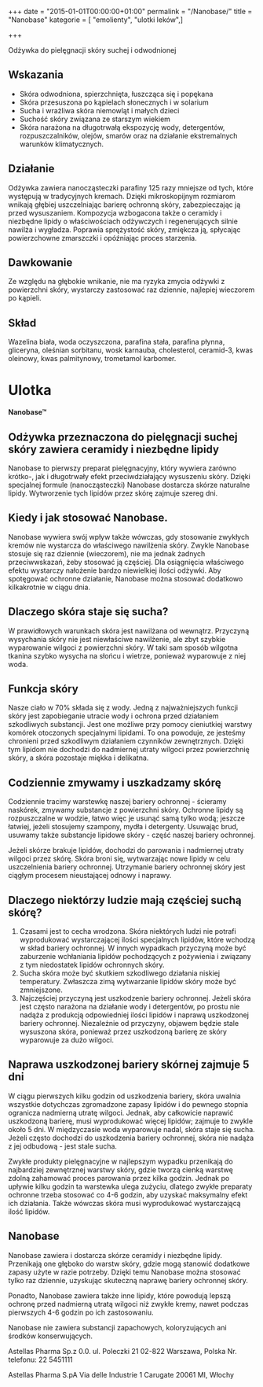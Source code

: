 +++
date = "2015-01-01T00:00:00+01:00"
permalink = "/Nanobase/"
title = "Nanobase"
kategorie = [ "emolienty", "ulotki leków",]

+++

Odżywka do pielęgnacji skóry suchej i odwodnionej

Wskazania
---------

-   Skóra odwodniona, spierzchnięta, łuszcząca się i popękana
-   Skóra przesuszona po kąpielach słonecznych i w solarium
-   Sucha i wrażliwa skóra niemowląt i małych dzieci
-   Suchość skóry związana ze starszym wiekiem
-   Skóra narażona na długotrwałą ekspozycję wody, detergentów, rozpuszczalników, olejów, smarów oraz na działanie ekstremalnych warunków klimatycznych.

Działanie
---------

Odżywka zawiera nanocząsteczki parafiny 125 razy mniejsze od tych, które występują w tradycyjnych kremach. Dzięki mikroskopijnym rozmiarom wnikają głębiej uszczelniając barierę ochronną skóry, zabezpieczając ją przed wysuszaniem. Kompozycja wzbogacona także o ceramidy i niezbędne lipidy o właściwościach odżywczych i regenerujących silnie nawilża i wygładza. Poprawia sprężystość skóry, zmiękcza ją, spłycając powierzchowne zmarszczki i opóźniając proces starzenia.

Dawkowanie
----------

Ze względu na głębokie wnikanie, nie ma ryzyka zmycia odżywki z powierzchni skóry, wystarczy zastosować raz dziennie, najlepiej wieczorem po kąpieli.

Skład
-----

Wazelina biała, woda oczyszczona, parafina stała, parafina płynna, gliceryna, oleśnian sorbitanu, wosk karnauba, cholesterol, ceramid-3, kwas oleinowy, kwas palmitynowy, trometamol karbomer.

Ulotka
======

**Nanobase™**

Odżywka przeznaczona do pielęgnacji suchej skóry zawiera ceramidy i niezbędne lipidy
------------------------------------------------------------------------------------

Nanobase to pierwszy preparat pielęgnacyjny, który wywiera zarówno krótko-, jak i długotrwały efekt przeciwdziałający wysuszeniu skóry. Dzięki specjalnej formule (nanocząsteczki) Nanobase dostarcza skórze naturalne lipidy. Wytworzenie tych lipidów przez skórę zajmuje szereg dni.

Kiedy i jak stosować Nanobase.
------------------------------

Nanobase wywiera swój wpływ także wówczas, gdy stosowanie zwykłych kremów nie wystarcza do właściwego nawilżenia skóry. Zwykle Nanobase stosuje się raz dziennie (wieczorem), nie ma jednak żadnych przeciwwskazań, żeby stosować ją częściej. Dla osiągnięcia właściwego efektu wystarczy nałożenie bardzo niewielkiej ilości odżywki. Aby spotęgować ochronne działanie, Nanobase można stosować dodatkowo kilkakrotnie w ciągu dnia.

Dlaczego skóra staje się sucha?
-------------------------------

W prawidłowych warunkach skóra jest nawilżana od wewnątrz. Przyczyną wysychania skóry nie jest niewłaściwe nawilżenie, ale zbyt szybkie wyparowanie wilgoci z powierzchni skóry. W taki sam sposób wilgotna tkanina szybko wysycha na słońcu i wietrze, ponieważ wyparowuje z niej woda.

Funkcja skóry
-------------

Nasze ciało w 70% składa się z wody. Jedną z najważniejszych funkcji skóry jest zapobieganie utracie wody i ochrona przed działaniem szkodliwych substancji. Jest one możliwe przy pomocy cieniutkiej warstwy komórek otoczonych specjalnymi lipidami. To ona powoduje, ze jesteśmy chronieni przed szkodliwym działaniem czynników zewnętrznych. Dzięki tym lipidom nie dochodzi do nadmiernej utraty wilgoci przez powierzchnię skóry, a skóra pozostaje miękka i delikatna.

Codziennie zmywamy i uszkadzamy skórę
-------------------------------------

Codziennie tracimy warstewkę naszej bariery ochronnej - ścieramy naskórek, zmywamy substancje z powierzchni skóry. Ochronne lipidy są rozpuszczalne w wodzie, łatwo więc je usunąć samą tylko wodą; jeszcze łatwiej, jeżeli stosujemy szampony, mydła i detergenty. Usuwając brud, usuwamy także substancje lipidowe skóry - część naszej bariery ochronnej.

Jeżeli skórze brakuje lipidów, dochodzi do parowania i nadmiernej utraty wilgoci przez skórę. Skóra broni się, wytwarzając nowe lipidy w celu uszczelnienia bariery ochronnej. Utrzymanie bariery ochronnej skóry jest ciągłym procesem nieustającej odnowy i naprawy.

Dlaczego niektórzy ludzie mają częściej suchą skórę?
----------------------------------------------------

1.  Czasami jest to cecha wrodzona. Skóra niektórych ludzi nie potrafi wyprodukować wystarczającej ilości specjalnych lipidów, które wchodzą w skład bariery ochronnej. W innych wypadkach przyczyną może być zaburzenie wchłaniania lipidów pochodzących z pożywienia i związany z tym niedostatek lipidów ochronnych skóry.
2.  Sucha skóra może być skutkiem szkodliwego działania niskiej temperatury. Zwłaszcza zimą wytwarzanie lipidów skóry może być zmniejszone.
3.  Najczęściej przyczyną jest uszkodzenie bariery ochronnej. Jeżeli skóra jest często narażona na działanie wody i detergentów, po prostu nie nadąża z produkcją odpowiedniej ilości lipidów i naprawą uszkodzonej bariery ochronnej. Niezależnie od przyczyny, objawem będzie stale wysuszona skóra, ponieważ przez uszkodzoną barierę ze skóry wyparowuje za dużo wilgoci.

Naprawa uszkodzonej bariery skórnej zajmuje 5 dni
-------------------------------------------------

W ciągu pierwszych kilku godzin od uszkodzenia bariery, skóra uwalnia wszystkie dotychczas zgromadzone zapasy lipidów i do pewnego stopnia ogranicza nadmierną utratę wilgoci. Jednak, aby całkowicie naprawić uszkodzoną barierę, musi wyprodukować więcej lipidów; zajmuje to zwykle około 5 dni. W międzyczasie woda wyparowuje nadal, skóra staje się sucha. Jeżeli często dochodzi do uszkodzenia bariery ochronnej, skóra nie nadąża z jej odbudową - jest stale sucha.

Zwykłe produkty pielęgnacyjne w najlepszym wypadku przenikają do najbardziej zewnętrznej warstwy skóry, gdzie tworzą cienką warstwę zdolną zahamować proces parowania przez kilka godzin. Jednak po upływie kilku godzin ta warstewka ulega zużyciu, dlatego zwykłe preparaty ochronne trzeba stosować co 4-6 godzin, aby uzyskać maksymalny efekt ich działania. Także wówczas skóra musi wyprodukować wystarczającą ilość lipidów.

Nanobase
--------

Nanobase zawiera i dostarcza skórze ceramidy i niezbędne lipidy. Przenikają one głęboko do warstw skóry, gdzie mogą stanowić dodatkowe zapasy użyte w razie potrzeby. Dzięki temu Nanobase można stosować tylko raz dziennie, uzyskując skuteczną naprawę bariery ochronnej skóry.

Ponadto, Nanobase zawiera także inne lipidy, które powodują lepszą ochronę przed nadmierną utratą wilgoci niż zwykłe kremy, nawet podczas pierwszych 4-6 godzin po ich zastosowaniu.

Nanobase nie zawiera substancji zapachowych, koloryzujących ani środków konserwujących.

Astellas Pharma Sp.z 0.0.
ul. Poleczki 21
02-822 Warszawa, Polska
Nr. telefonu: 22 5451111

Astellas Pharma S.pA
Via delle Industrie 1
Carugate 20061 MI, Włochy
